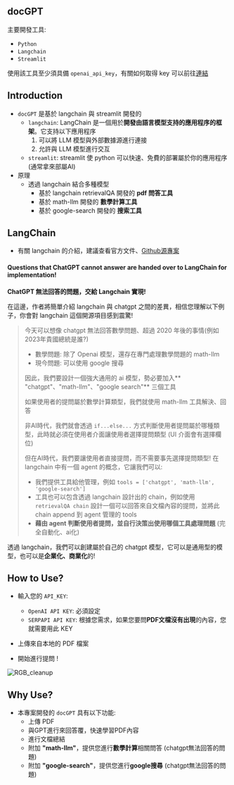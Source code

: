 ## docGPT

主要開發工具:
* `Python`
* `Langchain`
* `Streamlit`

使用該工具至少須具備 `openai_api_key`，有關如何取得 key 可以前往[連結](https://platform.openai.com/)

## Introduction

* `docGPT` 是基於 langchain 與 streamlit 開發的
    * `langchain`: LangChain 是一個用於**開發由語言模型支持的應用程序的框架**。它支持以下應用程序
        1. 可以將 LLM 模型與外部數據源進行連接
        2. 允許與 LLM 模型進行交互
    * `streamlit`: streamlit 使 python 可以快速、免費的部署屬於你的應用程序 (通常拿來部屬AI)
* 原理
  * 透過 langchain 結合多種模型
    * 基於 langchain retrievalQA 開發的 **pdf 問答工具**
    * 基於 math-llm 開發的 **數學計算工具**
    * 基於 google-search 開發的 **搜索工具**

## LangChain

* 有關 langchain 的介紹，建議查看官方文件、[Github源專案](https://github.com/hwchase17/langchain)

#### Questions that ChatGPT cannot answer are handed over to LangChain for implementation!

**ChatGPT 無法回答的問題，交給 Langchain 實現!**

在這邊，作者將簡單介紹 langchain 與 chatgpt 之間的差異，相信您理解以下例子，你會對 langchain 這個開源項目感到震驚!

>今天可以想像 chatgpt 無法回答數學問題、超過 2020 年後的事情(例如2023年貴國總統是誰?)
>
> * 數學問題: 除了 Openai 模型，還存在專門處理數學問題的 math-llm
> * 現今問題: 可以使用 google 搜尋
>
>因此，我們要設計一個強大通用的 ai 模型，勢必要加入** "chatgpt"、"math-llm"、"google search"** 三個工具
>
>如果使用者的提問屬於數學計算類型，我們就使用 math-llm 工具解決、回答
>
>非AI時代，我們就會透過 `if...else...` 方式判斷使用者提問屬於哪種類型，此時就必須在使用者介面讓使用者選擇提問類型
>(UI 介面會有選擇欄位)
>
>但在AI時代，我們要讓使用者直接提問，而不需要事先選擇提問類型!
>在 langchain 中有一個 agent 的概念，它讓我們可以:
>
>  * 我們提供工具給他管理，例如 `tools = ['chatgpt', 'math-llm', 'google-search']`
>  * 工具也可以包含透過 langchain 設計出的 chain，例如使用 `retrievalQA chain` 設計一個可以回答來自文檔內容的提問，並將此 chain append 到 agent 管理的 tools
>  * **藉由 agent 判斷使用者提問，並自行決策出使用哪個工具處理問題** (完全自動化、ai化)

透過 langchain，我們可以創建屬於自己的 chatgpt 模型，它可以是通用型的模型，也可以是**企業化、商業化**的!

## How to Use?

* 輸入您的 `API_KEY`:
    * `OpenAI API KEY`: 必須設定
    * `SERPAPI API KEY`: 根據您需求，如果您要問**PDF文檔沒有出現**的內容，您就需要用此 KEY

* 上傳來自本地的 PDF 檔案
* 開始進行提問 ! 

![RGB_cleanup](https://github.com/Lin-jun-xiang/docGPT-streamlit/blob/main/img/docGPT.gif?raw=true)


## Why Use?

* 本專案開發的 `docGPT` 具有以下功能:
  * 上傳 PDF
  * 與GPT進行來回答覆，快速學習PDF內容
  * 進行文檔總結
  * 附加 **"math-llm"**，提供您進行**數學計算**相關問答 (chatgpt無法回答的問題)
  * 附加 **"google-search"**，提供您進行**google搜尋** (chatgpt無法回答的問題)


